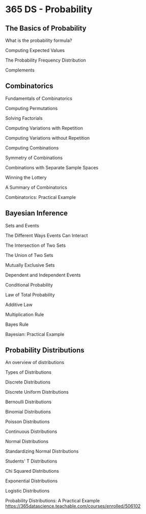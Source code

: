 # 365 DS - Probability

## The Basics of Probability

What is the probability formula?

Computing Expected Values

The Probability Frequency Distribution

Complements

## Combinatorics

Fundamentals of Combinatorics

Computing Permutations

Solving Factorials

Computing Variations with Repetition

Computing Variations without Repetition

Computing Combinations

Symmetry of Combinations

Combinations with Separate Sample Spaces

Winning the Lottery

A Summary of Combinatorics

Combinatorics: Practical Example

## Bayesian Inference

Sets and Events

The Different Ways Events Can Interact

The Intersection of Two Sets

The Union of Two Sets

Mutually Exclusive Sets

Dependent and Independent Events

Conditional Probability

Law of Total Probability

Additive Law

Multiplication Rule

Bayes Rule

Bayesian: Practical Example

## Probability Distributions

An overview of distributions

Types of Distributions

Discrete Distributions

Discrete Uniform Distributions

Bernoulli Distributions

Binomial Distributions

Poisson Distributions

Continuous Distributions

Normal Distributions

Standardizing Normal Distributions

Students' T Distributions

Chi Squared Distributions

Exponential Distributions

Logistic Distributions

Probability Distributions: A Practical Example
<https://365datascience.teachable.com/courses/enrolled/506102>
